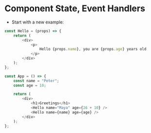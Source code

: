 # Component State, Event Handlers
- Start with a new example:
```javascript
const Hello = (props) => {
    return (
        <div>
            <p>
                Hello {props.name}, you are {props.age} years old
            </p>
        </div>
    );
};

const App = () => {
    const name = "Peter";
    const age = 10;

    return (
        <div>
            <h1>Greetings</h1>
            <Hello name="Maya" age={26 + 10} />
            <Hello name={name} age={age} />
        </div>
    );
};
```


